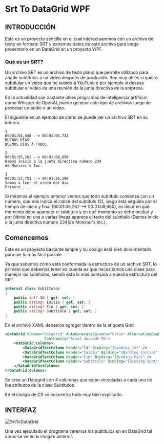# Srt To DataGrid WPF
## INTRODUCCIÓN
Este es un proyecto sencillo en el cual interactuaremos con un archivo de texto en formato SRT y extremos datos de este archivo para luego presentarlo en un DataGrid en un proyecto WPF.

### Qué es un SRT?
Un archivo SRT es un archivo de texto plano que permite utilizado para añadir subtítulos a un vídeo después de producido.  Son muy útiles si quiero subtitular un video que he subido a YouTube o por ejemplo si deseas subtitular el video de una reunión de la junta directiva de la empresa.

En la actualidad son bastante útiles programas de inteligencia artificial como Whisper de OpenAI, puede generar este tipo de archivos luego de procesar un audio o un video.

El siguiente es un ejemplo de cómo se puede ver un archivo SRT en su interior.


    1
    00:01:01,648 --> 00:01:04,732
    BUENOS DÍAS.
    BUENOS DÍAS A TODOS.
    
    2
    00:01:05,262 --> 00:01:08,650
    Damos inicio a la junta directiva número 234
    de Monster's Inc.
    
    3
    00:01:22,751 --> 00:01:26,296
    Vamos a leer el orden del día
    Primero.....

Si miramos el ejemplo anterior vemos que todo subtítulo comienza con un número, que nos indica el índice del subtítulo (2), luego está seguido por el tiempo de inicio y final (00:01:05,262 --> 00:01:08,650), es decir en qué momento debe aparecer el subtítulo y en qué momento se debe ocultar y por último en una o varias líneas aparece el texto del subtítulo (Damos inicio a la junta directiva número 234|de Monster's Inc.).

## Comencemos
Este es un proyecto bastante simple y su código está bien documentado para ser lo más fácil posible.

Ya que sabemos cómo está conformada la estructura de un archivo SRT, lo primero que debemos tener en cuenta es que necesitamos una clase para manejar los subtítulos, siendo esta lo más parecida a nuestra estructura del SRT.

```csharp
internal class Subtitulos
{
    public int? Id { get; set; }
    public string? Inicio { get; set; }
    public string? Fin { get; set; }
    public string? Subtitulo { get; set; }
}
```

En el archivo XAML debemos agregar dentro de la etiqueta Grid:
```xml
<DataGrid x:Name="dataGrid" AutoGenerateColumns="False" AlternatingRowBackground="LightGreen"
                  FontFamily="Arial Unicode MS">
    <DataGrid.Columns>
        <DataGridTextColumn Header="Id" Binding="{Binding Id}" />
        <DataGridTextColumn Header="Inicio" Binding="{Binding Inicio}" />
        <DataGridTextColumn Header="Fin" Binding="{Binding Fin}" />
        <DataGridTextColumn Header="Subtitulo" Binding="{Binding Subtitulo}">
    </DataGridTextColumn>
</DataGrid.Columns>
```
Se crea un Datagrid con 4 columnas que están vinculadas a cada uno de los atributos de la clase Subtitulos.

En el código de C# se encuentra todo muy bien explicado.

## INTERFAZ
![SrtToDataGrid](https://user-images.githubusercontent.com/65383172/229676504-fe0dc2d0-825c-4552-bbe8-a48f1b70ed08.jpg)

Una vez ejecutado el programa veremos los subtítulos en en DataGrid tal como se ve en la imagen anterior.


